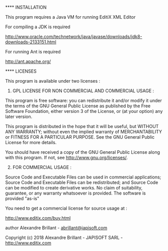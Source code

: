 **** INSTALLATION

This program requires a Java VM for running EditiX XML Editor

For compiling a JDK is required

http://www.oracle.com/technetwork/java/javase/downloads/jdk8-downloads-2133151.html

For running Ant is required

http://ant.apache.org/

**** LICENSES

This program is available under two licenses : 

1. GPL LICENSE FOR NON COMMERCIAL AND COMMERCIAL USAGE  :

This program is free software: you can redistribute it and/or modify
it under the terms of the GNU General Public License as published by
the Free Software Foundation, either version 3 of the License, or
(at your option) any later version.

This program is distributed in the hope that it will be useful,
but WITHOUT ANY WARRANTY; without even the implied warranty of
MERCHANTABILITY or FITNESS FOR A PARTICULAR PURPOSE.  See the
GNU General Public License for more details.

You should have received a copy of the GNU General Public License
along with this program.  If not, see <http://www.gnu.org/licenses/>.

2. FOR COMMERCIAL USAGE :

Source Code and Executable Files can be used in commercial applications;
Source Code and Executable Files can be redistributed; and
Source Code can be modified to create derivative works.
No claim of suitability, guarantee, or any warranty whatsoever is provided. The software is provided "as-is"

You need to get a commercial license for source usage at : 

http://www.editix.com/buy.html

author Alexandre Brillant - abrillant@japisoft.com

Copyright (c) 2018 Alexandre Brillant - JAPISOFT SARL - http://www.editix.com
